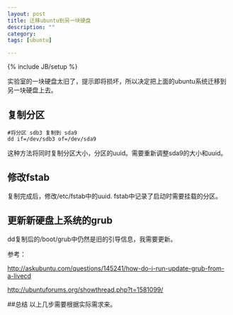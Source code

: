 ```yaml
---
layout: post
title: 迁移ubuntu到另一块硬盘
description: ""
category:
tags: [ubuntu]

---
```

{% include JB/setup %}


实验室的一块硬盘太旧了，提示即将损坏，所以决定把上面的ubuntu系统迁移到另一块硬盘上去。

## 复制分区

	#将分区 sdb3 复制到 sda9
	dd if=/dev/sdb3 of=/dev/sda9

这种方法将同时复制分区大小，分区的uuid。需要重新调整sda9的大小和uuid。

## 修改fstab
复制完成后，修改/etc/fstab中的uuid. fstab中记录了启动时需要挂载的分区。


## 更新新硬盘上系统的grub
dd复制后的/boot/grub中仍然是旧的引导信息，我需要更新。

参考：

<http://askubuntu.com/questions/145241/how-do-i-run-update-grub-from-a-livecd>

<http://ubuntuforums.org/showthread.php?t=1581099/>


##总结
以上几步需要根据实际需求来。